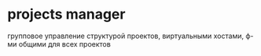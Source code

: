 # projects manager 

групповое управление структурой проектов, виртуальными хостами, ф-ми общими для всех проектов
